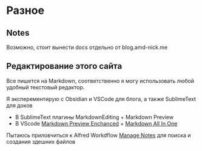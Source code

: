 # Разное

## Notes

Возможно, стоит вынести docs отдельно от blog.amd-nick.me

## Редактирование этого сайта

Все пишется на Markdown, соответственно я могу использовать любой удобный текстовый редактор.

Я эксперементирую с Obsidian и VSCode для блога, а также SublimeText для доков

- В SublimeText плагины MarkdownEditing + Markdown Preview
- В VScode [Markdown Preview Enchanced](https://marketplace.visualstudio.com/items?itemName=shd101wyy.markdown-preview-enhanced) + [Markdown All In One](https://marketplace.visualstudio.com/items?itemName=yzhang.markdown-all-in-one)

Пытаюсь приловчиться к Alfred Workdflow [Manage Notes](https://github.com/nikitavoloboev/small-workflows#personal-workflows) для поиска и создания здешних файлов
